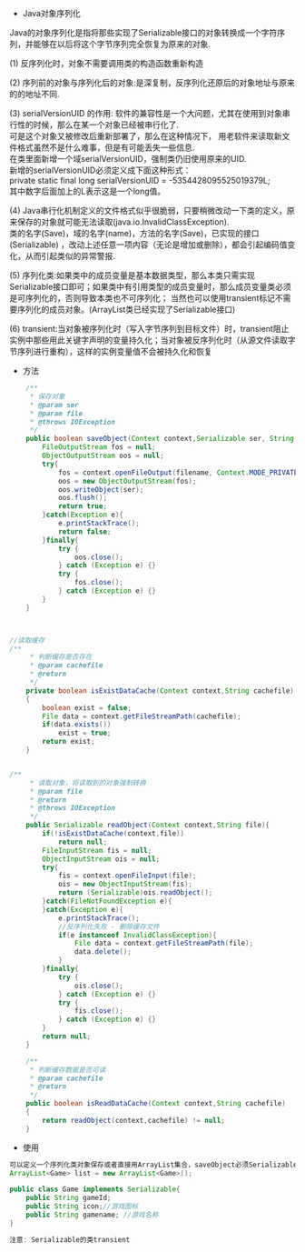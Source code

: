 * Java对象序列化

Java的对象序列化是指将那些实现了Serializable接口的对象转换成一个字符序列，并能够在以后将这个字节序列完全恢复为原来的对象.

(1) 反序列化时，对象不需要调用类的构造函数重新构造<br>

(2) 序列前的对象与序列化后的对象:是深复制，反序列化还原后的对象地址与原来的的地址不同.<br>

(3) serialVersionUID 的作用: 软件的兼容性是一个大问题，尤其在使用到对象串行性的时候，那么在某一个对象已经被串行化了.<br>
 可是这个对象又被修改后重新部署了，那么在这种情况下， 用老软件来读取新文件格式虽然不是什么难事，但是有可能丢失一些信息. <br>
 在类里面新增一个域serialVersionUID，强制类仍旧使用原来的UID.<br>
 新增的serialVersionUID必须定义成下面这种形式：<br>
 private static final long serialVersionUID = -5354428095525019379L;<br>
 其中数字后面加上的L表示这是一个long值。 <br>
 
(4) Java串行化机制定义的文件格式似乎很脆弱，只要稍微改动一下类的定义，原来保存的对象就可能无法读取(java.io.InvalidClassException).<br>
  类的名字(Save)，域的名字(name)，方法的名字(Save)，已实现的接口(Serializable) ，改动上述任意一项内容（无论是增加或删除），都会引起编码值变化，从而引起类似的异常警报.

(5) 序列化类:如果类中的成员变量是基本数据类型，那么本类只需实现Serializable接口即可；如果类中有引用类型的成员变量时，那么成员变量类必须是可序列化的，否则导致本类也不可序列化；
  当然也可以使用transient标记不需要序列化的成员对象。(ArrayList类已经实现了Serializable接口)
  
(6) transient:当对象被序列化时（写入字节序列到目标文件）时，transient阻止实例中那些用此关键字声明的变量持久化；当对象被反序列化时（从源文件读取字节序列进行重构），这样的实例变量值不会被持久化和恢复

* 方法
```Java
    /**
	 * 保存对象
	 * @param ser
	 * @param file
	 * @throws IOException
	 */
	public boolean saveObject(Context context,Serializable ser, String filename) {
		FileOutputStream fos = null;
		ObjectOutputStream oos = null;
		try{
			fos = context.openFileOutput(filename, Context.MODE_PRIVATE);
			oos = new ObjectOutputStream(fos);
			oos.writeObject(ser);
			oos.flush();
			return true;
		}catch(Exception e){
			e.printStackTrace();
			return false;
		}finally{
			try {
				oos.close();
			} catch (Exception e) {}
			try {
				fos.close();
			} catch (Exception e) {}
		}
	}



//读取缓存
/**
	 * 判断缓存是否存在
	 * @param cachefile
	 * @return
	 */
	private boolean isExistDataCache(Context context,String cachefile)
	{
		boolean exist = false;
		File data = context.getFileStreamPath(cachefile);
		if(data.exists())
			exist = true;
		return exist;
	}


/**
	 * 读取对象，将读取到的对象强制转换
	 * @param file
	 * @return
	 * @throws IOException
	 */
	public Serializable readObject(Context context,String file){
		if(!isExistDataCache(context,file))
			return null;
		FileInputStream fis = null;
		ObjectInputStream ois = null;
		try{
			fis = context.openFileInput(file);
			ois = new ObjectInputStream(fis);
			return (Serializable)ois.readObject();
		}catch(FileNotFoundException e){
		}catch(Exception e){
			e.printStackTrace();
			//反序列化失败 - 删除缓存文件
			if(e instanceof InvalidClassException){
				File data = context.getFileStreamPath(file);
				data.delete();
			}
		}finally{
			try {
				ois.close();
			} catch (Exception e) {}
			try {
				fis.close();
			} catch (Exception e) {}
		}
		return null;
	}

	/**
	 * 判断缓存数据是否可读
	 * @param cachefile
	 * @return
	 */
	public boolean isReadDataCache(Context context,String cachefile)
	{
		return readObject(context,cachefile) != null;
	}
```

* 使用
```Java
可以定义一个序列化类对象保存或者直接用ArrayList集合，saveObject必须Serializable对象做参数。
ArrayList<Game> list = new ArrayList<Game>();

public class Game implements Serializable{
	public String gameId;
	public String icon;//游戏图标
	public String gamename; //游戏名称
}

注意: Serializable的类transient
```
